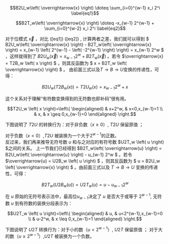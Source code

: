 $$B2U_w\left( \overrightarrow{x} \right) \doteq \sum_{i=0}^{w-1} x_i 2^i \label{eq1}$$

$$B2T_w\left( \overrightarrow{x} \right) \doteq -x_{w-1} 2^{w-1} + \sum_{i=0}^{w-2} x_i 2^i \label{eq2}$$

对于位模式 $\overrightarrow{x}$ ，对比 ([eq1]) ([eq2]) ,
计算两者之差，我们就可以得到
$ B2U_w\left( \overrightarrow{x} \right) - B2T_w\left( \overrightarrow{x} \right) = x_{w-1}  \left( 2^{w-1} - \left( -2^{w-1} \right) \right)  =  x_{w-1} 2^w $
，这样就得到了
$B2U_w\left( \overrightarrow{x} \right) = x_{w-1} 2^w + B2T_w\left( \overrightarrow{x} \right)$
。若令 $\overrightarrow{x} = T2B_w \left( x \right) $ ，则其反函数为
$ x = B2T_w \left( \overrightarrow{x} \right) $ 。
由前面三式以及$T \rightarrow B \rightarrow U$变换的传递性，可得：

$$B2U_w\left( T2B_w \left( x \right) \right) = T2U_w \left( x \right) = x_{w-1} 2^w + x$$

这个关系对于理解“有符数变换得到的无符数也即补码”很有用。

$$T2U_w \left( x \right)=\left\{
        \begin{aligned}
          & x+2^w, & x<0,x_{w-1}=1  \\
          & x, & x \geq 0,x_{w-1}=0 
        \end{aligned}
        \right.$$

下图说明了 $T2U$ 的转换行为：对于非负数（$x \geq 0$）, $T2U$ 保留原值 ；

对于负数（$x<0$）,$T2U$ 被装换为一个大于$2^{w-1}$的正数。\
反过来，我们再来推导无符号数 $u$ 和与之对应的有符号数
$U2T_w \left( u \right) $之间的关系。 上一节我们已经得到
$B2T_w\left( \overrightarrow{u} \right) = B2U_w\left( \overrightarrow{u} \right) - u_{w-1} 2^w $
。若令 $\overrightarrow{u} = U2B_w \left( u \right) $ ，则其反函数为
$ u = B2U_w \left( \overrightarrow{x} \right) $ 。由前面三式以及
$T \rightarrow B \rightarrow U$ 变换的传递性，可得：

$$B2T_w\left( U2B_w \left( u \right) \right) = U2T_w \left( u \right) = u - u_{w-1} 2^w$$

在 $u$ 原始的无符号表示法中，最高位$u_{w-1}$决定了 $u$ 是否大于或等于
$2^{w-1}$, 无符数 $u$ 到有符数的装换分段表示为：

$$U2T_w \left( u \right)=\left\{
        \begin{aligned}
          & u, & u<2^{w-1},x_{w-1}=0  \\
          & u-2^w,  & x \leq 0,x_{w-1}=1
        \end{aligned}
        \right.$$

下图说明了 $U2T$ 转换行为：对于小的数（$u<2^{w-1}$）, $U2T$ 保留原值 ；
对于大的数（$u \geq 2^{w-1}$）,$U2T$ 被装换为一个负数。
